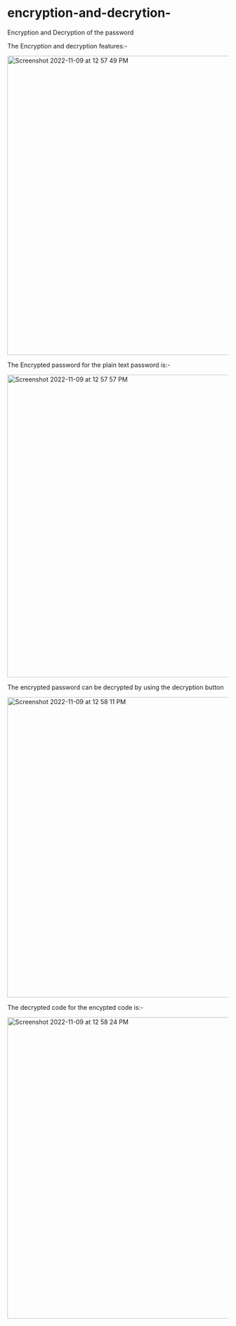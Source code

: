 # encryption-and-decrytion-
Encryption and Decryption of the password


The Encryption and decryption features:-





<img width="681" alt="Screenshot 2022-11-09 at 12 57 49 PM" src="https://user-images.githubusercontent.com/109215419/200766219-c3834551-e287-4f8d-b719-5b0403d96616.png">

The Encrypted password for the plain text password is:-



<img width="689" alt="Screenshot 2022-11-09 at 12 57 57 PM" src="https://user-images.githubusercontent.com/109215419/200766357-0e1102b7-1d39-4c4a-962c-a5c2bfb99603.png">



The encrypted password can be decrypted by using the decryption button



<img width="684" alt="Screenshot 2022-11-09 at 12 58 11 PM" src="https://user-images.githubusercontent.com/109215419/200766490-d1d20c56-77c4-42e5-9d70-cf62079dafd5.png">


The decrypted code for the encypted code is:-

<img width="686" alt="Screenshot 2022-11-09 at 12 58 24 PM" src="https://user-images.githubusercontent.com/109215419/200767046-2e617939-c073-4aa1-9b24-7a435775e26a.png">







